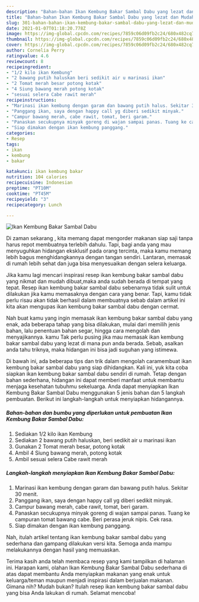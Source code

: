 ```yaml
---
description: "Bahan-bahan Ikan Kembung Bakar Sambal Dabu yang lezat dan Mudah Dibuat"
title: "Bahan-bahan Ikan Kembung Bakar Sambal Dabu yang lezat dan Mudah Dibuat"
slug: 301-bahan-bahan-ikan-kembung-bakar-sambal-dabu-yang-lezat-dan-mudah-dibuat
date: 2021-01-07T01:18:20.778Z
image: https://img-global.cpcdn.com/recipes/7859c06d09fb2c24/680x482cq70/ikan-kembung-bakar-sambal-dabu-foto-resep-utama.jpg
thumbnail: https://img-global.cpcdn.com/recipes/7859c06d09fb2c24/680x482cq70/ikan-kembung-bakar-sambal-dabu-foto-resep-utama.jpg
cover: https://img-global.cpcdn.com/recipes/7859c06d09fb2c24/680x482cq70/ikan-kembung-bakar-sambal-dabu-foto-resep-utama.jpg
author: Cornelia Perry
ratingvalue: 4.6
reviewcount: 8
recipeingredient:
- "1/2 kilo ikan Kembung"
- "2 bawang putih haluskan beri sedikit air u marinasi ikan"
- "2 Tomat merah besar potong kotak"
- "4 Siung bawang merah potong kotak"
- "sesuai selera Cabe rawit merah"
recipeinstructions:
- "Marinasi ikan kembung dengan garam dan bawang putih halus. Sekitar 30 menit."
- "Panggang ikan, saya dengan happy call yg diberi sedikit minyak."
- "Campur bawang merah, cabe rawit, tomat, beri garam."
- "Panaskan secukupnya minyak goreng di wajan sampai panas. Tuang ke campuran tomat bawang cabe. Beri perasa jeruk nipis. Cek rasa."
- "Siap dimakan dengan ikan kembung panggang."
categories:
- Resep
tags:
- ikan
- kembung
- bakar

katakunci: ikan kembung bakar 
nutrition: 104 calories
recipecuisine: Indonesian
preptime: "PT10M"
cooktime: "PT45M"
recipeyield: "3"
recipecategory: Lunch

---
```



![Ikan Kembung Bakar Sambal Dabu](https://img-global.cpcdn.com/recipes/7859c06d09fb2c24/680x482cq70/ikan-kembung-bakar-sambal-dabu-foto-resep-utama.jpg)

Di zaman  sekarang , kita memang dapat mengorder makanan siap saji tanpa harus repot membuatnya terlebih dahulu. Tapi, bagi anda yang mau menyuguhkan hidangan eksklusif pada orang tercinta, maka kamu memang lebih bagus menghidangkannya dengan tangan sendiri. Lantaran, memasak di rumah lebih sehat dan juga bisa menyesuaikan dengan selera keluarga.

Jika kamu lagi mencari inspirasi resep ikan kembung bakar sambal dabu yang nikmat dan mudah dibuat,maka anda sudah berada di tempat yang tepat. Resep ikan kembung bakar sambal dabu  sebenarnya tidak sulit untuk dilakukan jika kamu memasaknya dengan cara yang benar. Tapi, kamu tidak perlu risau akan tidak berhasil dalam membuatnya 
sebab dalam artikel ini kita akan mengupas ikan kembung bakar sambal dabu dengan cermat.  



Nah buat kamu yang ingin memasak ikan kembung bakar sambal dabu yang enak, ada beberapa tahap yang bisa dilakukan, mulai dari memilih jenis bahan, lalu penentuan bahan segar, hingga cara mengolah dan menyajikannya. kamu Tak perlu pusing jika mau memasak ikan kembung bakar sambal dabu yang lezat di mana pun anda berada. Sebab, asalkan anda  tahu triknya, maka hidangan ini bisa jadi suguhan yang istimewa.

Di bawah ini, ada beberapa tips dan trik dalam mengolah caramembuat ikan kembung bakar sambal dabu yang siap dihidangkan. Kali ini, yuk kita coba siapkan ikan kembung bakar sambal dabu sendiri di rumah. Tetap dengan bahan sederhana, hidangan ini dapat memberi manfaat untuk membantu menjaga kesehatan tubuhmu sekeluarga. Anda dapat menyiapkan Ikan Kembung Bakar Sambal Dabu menggunakan 5 jenis bahan dan 5 langkah pembuatan. Berikut ini langkah-langkah untuk menyiapkan hidangannya.

<!--inarticleads1-->

##### Bahan-bahan dan bumbu yang diperlukan untuk pembuatan Ikan Kembung Bakar Sambal Dabu:

1. Sediakan 1/2 kilo ikan Kembung
1. Sediakan 2 bawang putih haluskan, beri sedikit air u marinasi ikan
1. Gunakan 2 Tomat merah besar, potong kotak
1. Ambil 4 Siung bawang merah, potong kotak
1. Ambil sesuai selera Cabe rawit merah




<!--inarticleads2-->

##### Langkah-langkah menyiapkan Ikan Kembung Bakar Sambal Dabu:

1. Marinasi ikan kembung dengan garam dan bawang putih halus. Sekitar 30 menit.
1. Panggang ikan, saya dengan happy call yg diberi sedikit minyak.
1. Campur bawang merah, cabe rawit, tomat, beri garam.
1. Panaskan secukupnya minyak goreng di wajan sampai panas. Tuang ke campuran tomat bawang cabe. Beri perasa jeruk nipis. Cek rasa.
1. Siap dimakan dengan ikan kembung panggang.




Nah, itulah artikel tentang  ikan kembung bakar sambal dabu  yang sederhana dan gampang dilakukan versi kita. Semoga anda mampu melakukannya dengan hasil yang memuaskan. 

Terima kasih anda telah membaca resep yang kami tampilkan di halaman ini. Harapan kami, olahan  Ikan Kembung Bakar Sambal Dabu sederhana di atas dapat membantu Anda menyiapkan makanan yang enak untuk keluarga/teman maupun menjadi inspirasi dalam berjualan makanan. Gimana nih? Mudah bukan? Itulah resep ikan kembung bakar sambal dabu yang bisa Anda lakukan di rumah. Selamat mencoba!

